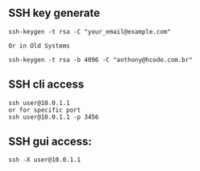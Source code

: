 ## SSH key generate

```
ssh-keygen -t rsa -C "your_email@example.com"

Or in Old Systems

ssh-keygen -t rsa -b 4096 -C "anthony@hcode.com.br"
```

## SSH cli access

```
ssh user@10.0.1.1
or for specific port
ssh user@10.0.1.1 -p 3456
```

## SSH gui access:
```
ssh -X user@10.0.1.1
```
